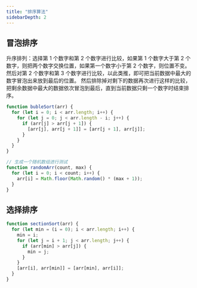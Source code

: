 ```yaml
---
title: "排序算法"
sidebarDepth: 2
---
```


## 冒泡排序

升序排列：选择第 1 个数字和第 2 个数字进行比较，如果第 1 个数字大于第 2 个数字，则把两个数字交换位置，如果第一个数字小于第 2 个数字，则位置不变。然后对第 2 个数字和第 3 个数字进行比较，以此类推，即可把当前数据中最大的数字冒泡出来放到最后的位置。
然后排除掉对剩下的数据再次进行这样的比较，把剩余数据中最大的数据依次冒泡到最后，直到当前数据只剩一个数字时结束排序。

```js
function bubleSort(arr) {
  for (let i = 0; i < arr.length; i++) {
    for (let j = 0; j < arr.length - i; j++) {
      if (arr[j] > arr[j + 1]) {
        [arr[j], arr[j + 1]] = [arr[j + 1], arr[j]];
      }
    }
  }
}
```

```js
// 生成一个随机数组进行测试
function randomArr(count, max) {
  for (let i = 0; i < count; i++) {
    arr[i] = Math.floor(Math.random() * (max + 1));
  }
}
```

## 选择排序

```js
function sectionSort(arr) {
  for (let min = (i = 0); i < arr.length; i++) {
    min = i;
    for (let j = i + 1; j < arr.length; j++) {
      if (arr[min] > arr[j]) {
        min = j;
      }
    }
    [arr[i], arr[min]] = [arr[min], arr[i]];
  }
}
```
